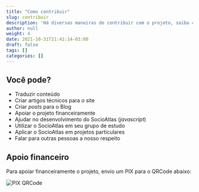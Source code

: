 ```yaml
---
title: "Como contribuir"
slug: contribuir
description: 'Há diversas maneiras de contribuir com o projeto, saiba como.'
author: null
weight: 4
date: 2021-10-31T21:41:14-03:00
draft: false
tags: []
categories: []
---
```




## Você pode?
- Traduzir conteúdo
- Criar artigos técnicos para o site
- Criar *posts* para o Blog
- Apoiar o projeto financeiramente
- Ajudar no desenvolvimento do SocioAtlas (*javascript*)
- Utilizar o SocioAtlas em seu grupo de estudo
- Aplicar o SocioAtlas em projetos particulares
- Falar para outras pessoas a nosso respeito

## Apoio financeiro

Para apoiar financeiramente o projeto, envio um PIX para o QRCode abaixo:

![PIX QRCode](/pix_qrcode.png)